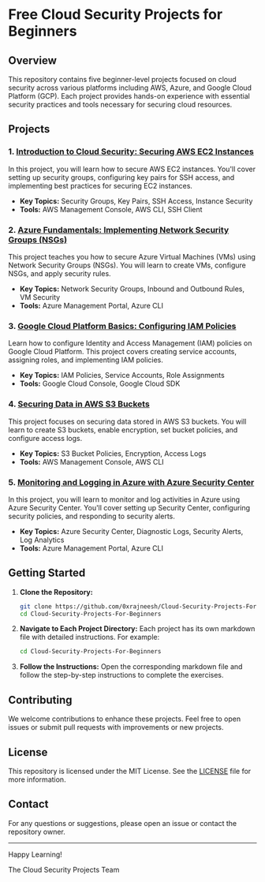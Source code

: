 # Free Cloud Security Projects for Beginners

## Overview

This repository contains five beginner-level projects focused on cloud security across various platforms including AWS, Azure, and Google Cloud Platform (GCP). Each project provides hands-on experience with essential security practices and tools necessary for securing cloud resources.

## Projects

### 1. [Introduction to Cloud Security: Securing AWS EC2 Instances](https://github.com/0xrajneesh/Cloud-Security-Projects-For-Beginners/blob/main/Project-1-Securing-AWS-EC2-Instances.md)

In this project, you will learn how to secure AWS EC2 instances. You'll cover setting up security groups, configuring key pairs for SSH access, and implementing best practices for securing EC2 instances.

- **Key Topics:** Security Groups, Key Pairs, SSH Access, Instance Security
- **Tools:** AWS Management Console, AWS CLI, SSH Client

### 2. [Azure Fundamentals: Implementing Network Security Groups (NSGs)](https://github.com/0xrajneesh/Cloud-Security-Projects-For-Beginners/blob/main/Project-2-Implementing-Network-Security-Groups(NSGs)-on-Azure.md)

This project teaches you how to secure Azure Virtual Machines (VMs) using Network Security Groups (NSGs). You will learn to create VMs, configure NSGs, and apply security rules.

- **Key Topics:** Network Security Groups, Inbound and Outbound Rules, VM Security
- **Tools:** Azure Management Portal, Azure CLI

### 3. [Google Cloud Platform Basics: Configuring IAM Policies](https://github.com/0xrajneesh/Cloud-Security-Projects-For-Beginners/blob/main/Project-3-Configuring-IAM-Policies-on-GCP-Cloud-md)

Learn how to configure Identity and Access Management (IAM) policies on Google Cloud Platform. This project covers creating service accounts, assigning roles, and implementing IAM policies.

- **Key Topics:** IAM Policies, Service Accounts, Role Assignments
- **Tools:** Google Cloud Console, Google Cloud SDK

### 4. [Securing Data in AWS S3 Buckets](https://github.com/0xrajneesh/Cloud-Security-Projects-For-Beginners/blob/main/Project-4-Securing-Data-In-AWS-S3-Bucket.md)

This project focuses on securing data stored in AWS S3 buckets. You will learn to create S3 buckets, enable encryption, set bucket policies, and configure access logs.

- **Key Topics:** S3 Bucket Policies, Encryption, Access Logs
- **Tools:** AWS Management Console, AWS CLI

### 5. [Monitoring and Logging in Azure with Azure Security Center](https://github.com/0xrajneesh/Cloud-Security-Projects-For-Beginners/blob/main/Project-5-Monitoring-and-Logging-in-Azure-with-Azure-Security-Center.md)

In this project, you will learn to monitor and log activities in Azure using Azure Security Center. You'll cover setting up Security Center, configuring security policies, and responding to security alerts.

- **Key Topics:** Azure Security Center, Diagnostic Logs, Security Alerts, Log Analytics
- **Tools:** Azure Management Portal, Azure CLI

## Getting Started

1. **Clone the Repository:**
    ```bash
    git clone https://github.com/0xrajneesh/Cloud-Security-Projects-For-Beginners
    cd Cloud-Security-Projects-For-Beginners
    ```

2. **Navigate to Each Project Directory:**
    Each project has its own markdown file with detailed instructions. For example:
    ```bash
    cd Cloud-Security-Projects-For-Beginners
    ```

3. **Follow the Instructions:**
    Open the corresponding markdown file and follow the step-by-step instructions to complete the exercises.

## Contributing

We welcome contributions to enhance these projects. Feel free to open issues or submit pull requests with improvements or new projects.

## License

This repository is licensed under the MIT License. See the [LICENSE](LICENSE) file for more information.

## Contact

For any questions or suggestions, please open an issue or contact the repository owner.

---

Happy Learning!

The Cloud Security Projects Team
